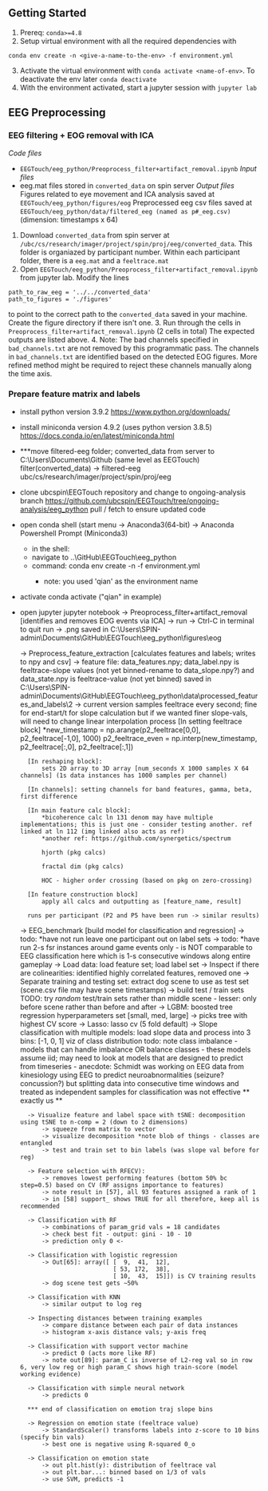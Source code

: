 ## Getting Started
1. Prereq: `conda>=4.8`
2. Setup virtual environment with all the required dependencies with
```
conda env create -n <give-a-name-to-the-env> -f environment.yml
```
3. Activate the virtual environment with `conda activate <name-of-env>`.
To deactivate the env later `conda deactivate`
4. With the environment activated, start a jupyter session with `jupyter lab`

## EEG Preprocessing

### EEG filtering + EOG removal with ICA
*Code files*
- `EEGTouch/eeg_python/Preoprocess_filter+artifact_removal.ipynb`
*Input files*
- eeg.mat files stored in `converted_data` on spin server
*Output files*
Figures related to eye movement and ICA analysis saved at `EEGTouch/eeg_python/figures/eog`
Preprocessed eeg csv files saved at `EEGTouch/eeg_python/data/filtered_eeg (named as p#_eeg.csv)` (dimension: timestamps x 64)

1. Download `converted_data` from spin server at `/ubc/cs/research/imager/project/spin/proj/eeg/converted_data`. This folder is organiazed by participant number. Within each participant folder, there is a `eeg.mat` and a `feeltrace.mat`
2. Open `EEGTouch/eeg_python/Preoprocess_filter+artifact_removal.ipynb` from jupyter lab. Modify the lines
```
path_to_raw_eeg = '../../converted_data'
path_to_figures = './figures'
```
to point to the correct path to the `converted_data` saved in your machine. Create the figure directory if there isn't one.
3. Run through the cells in `Preoprocess_filter+artifact_removal.ipynb` (2 cells in total) The expected outputs are listed above. 
4. Note: The bad channels specified in `bad_channels.txt` are not removed by this programmatic pass. The channels in `bad_channels.txt` are identified based on the detected EOG figures. More refined method might be required to reject these channels manually along the time axis.

### Prepare feature matrix and labels
- install python version 3.9.2
https://www.python.org/downloads/
- install miniconda version 4.9.2 (uses python version 3.8.5)
https://docs.conda.io/en/latest/miniconda.html
- ***move filtered-eeg folder; converted_data from server to C:\Users\Documents\Github (same level as EEGTouch)
filter(converted_data) -> filtered-eeg
ubc/cs/research/imager/project/spin/proj/eeg
- clone ubcspin\EEGTouch repository and change to ongoing-analysis branch
https://github.com/ubcspin/EEGTouch/tree/ongoing-analysis/eeg_python
pull / fetch to ensure updated code
- open conda shell (start menu -> Anaconda3(64-bit) -> Anaconda Powershell Prompt (Miniconda3)
	- in the shell: 
	- navigate to ..\GitHub\EEGTouch\eeg_python 
	- command: conda env create -n <give-a-name-to-the-env> -f environment.yml
		- note: you used 'qian' as the environment name
- activate conda
	activate <environment name> ("qian" in example)
- open jupyter
	jupyter notebook
	-> Preoprocess_filter+artifact_removal [identifies and removes EOG events via ICA]
		-> run
		-> Ctrl-C in terminal to quit run
		-> .png saved in C:\Users\SPIN-admin\Documents\GitHub\EEGTouch\eeg_python\figures\eog

	-> Preprocess_feature_extraction [calculates features and labels; writes to npy and csv]
		-> feature file: data_features.npy; data_label.npy is feeltrace-slope values (not yet binned-rename to data_slope.npy?) and data_state.npy is feeltrace-value (not yet binned) saved in C:\Users\SPIN-admin\Documents\GitHub\EEGTouch\eeg_python\data\processed_features_and_labels\2
		-> current version samples feeltrace every second; fine for end-start/t for slope calculation but if we wanted finer slope-vals, will need to change linear interpolation process [In setting feeltrace block]
			*new_timestamp = np.arange(p2_feeltrace[0,0], p2_feeltrace[-1,0], 1000)
			p2_feeltrace_even = np.interp(new_timestamp, p2_feeltrace[:,0], p2_feeltrace[:,1])
			
		[In reshaping block]: 
			sets 2D array to 3D array [num_seconds X 1000 samples X 64 channels] (1s data instances has 1000 samples per channel)
			
		[In channels]: setting channels for band features, gamma, beta, first difference
		
		[In main feature calc block]:
			*bicoherence calc ln 131 denom may have multiple implementations; this is just one - consider testing another. ref linked at ln 112 (img linked also acts as ref) 
			*another ref: https://github.com/synergetics/spectrum
			
			hjorth (pkg calcs)
			
			fractal dim (pkg calcs)
		
			HOC - higher order crossing (based on pkg on zero-crossing)
			
		[In feature construction block]
			apply all calcs and outputting as [feature_name, result]
			
		runs per participant (P2 and P5 have been run -> similar results)
	
	-> EEG_benchmark [build model for classification and regression]
		-> todo: *have not run leave one participant out on label sets
		-> todo: *have run 2-s fsr instances around game events only - is NOT comparable to EEG classification here which is 1-s consecutive windows along entire gameplay
		-> Load data: load feature set; load label set
		-> Inspect if there are colinearities: identified highly correlated features, removed one
		-> Separate training and testing set: extract dog scene to use as test set (scene.csv file may have scene timestamps)
			-> build test / train sets
			TODO: try *random* test/train sets rather than middle scene
				- lesser: only before scene rather than before and after
		-> LGBM: boosted tree regression hyperparameters set [small, med, large]
			-> picks tree with highest CV score
		-> Lasso: lasso cv (5 fold default)
		-> Slope classification with multiple models: load slope data and process into 3 bins: [-1, 0, 1]
			viz of class distribution
			todo: note class imbalance - models that can handle imbalance OR balance classes
			- these models assume iid; may need to look at models that are designed to predict from timeseries 
			- anecdote: Schmidt was working on EEG data from kinesiology using EEG to predict neuroabnormalities (seizure? concussion?) but splitting data into consecutive time windows and treated as independent samples for classification was not effective ** exactly us **
		
		-> Visualize feature and label space with tSNE: decomposition using tSNE to n-comp = 2 (down to 2 dimensions)
			-> squeeze from matrix to vector
			-> visualize decomposition *note blob of things - classes are entangled
			-> test and train set to bin labels (was slope val before for reg)
			
		-> Feature selection with RFECV):
			-> removes lowest performing features (bottom 50% bc step=0.5) based on CV (RF assigns importance to features) 
			-> note result in [57], all 93 features assigned a rank of 1 
			-> in [58] support_ shows TRUE for all therefore, keep all is recommended
			
		-> Classification with RF
			-> combinations of param_grid vals = 18 candidates
			-> check best fit - output: gini - 10 - 10
			-> prediction only 0 <-
			
		-> Classification with logistic regression
			-> Out[65]: array([ [  9,  41,  12],
								[ 53, 172,  38],
								[ 10,  43,  15]]) is CV training results
			-> dog scene test gets ~50%
		
		-> Classification with KNN
			-> similar output to log reg
			
		-> Inspecting distances between training examples
			-> compare distance between each pair of data instances
			-> histogram x-axis distance vals; y-axis freq
			
		-> Classification with support vector machine
			-> predict 0 (acts more like RF)
			-> note out[89]: param_C is inverse of L2-reg val so in row 6, very low reg or high param_C shows high train-score (model working evidence)
			
		-> Classification with simple neural network
			-> predicts 0 
			
		*** end of classification on emotion traj slope bins	
		
		-> Regression on emotion state (feeltrace value)
			-> StandardScaler() transforms labels into z-score to 10 bins (specify bin vals)
			-> best one is negative using R-squared 0_o
			
		-> Classification on emotion state
			-> out plt.hist(y): distribution of feeltrace val
			-> out plt.bar...: binned based on 1/3 of vals
			-> use SVM, predicts -1
			
			
			
			
		
		
